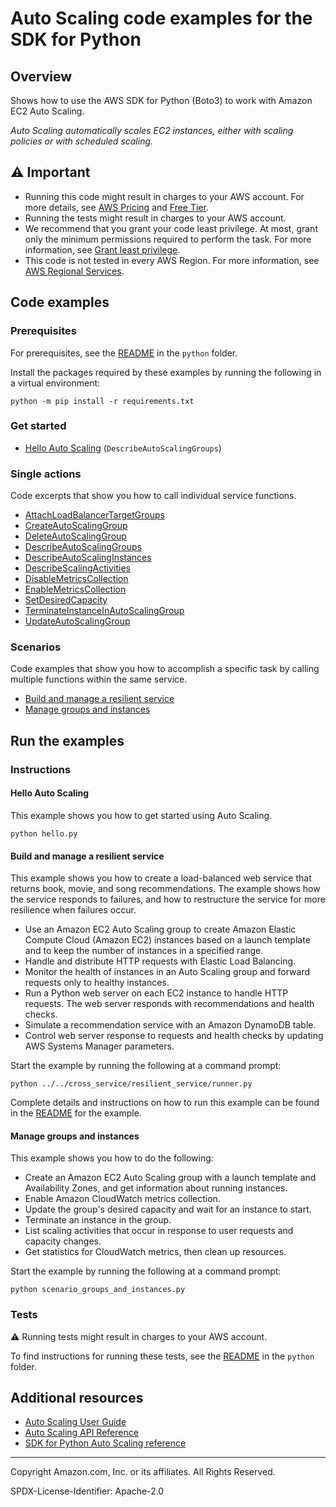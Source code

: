 # Auto Scaling code examples for the SDK for Python

## Overview

Shows how to use the AWS SDK for Python (Boto3) to work with Amazon EC2 Auto Scaling.

<!--custom.overview.start-->
<!--custom.overview.end-->

_Auto Scaling automatically scales EC2 instances, either with scaling policies or with scheduled scaling._

## ⚠ Important

* Running this code might result in charges to your AWS account. For more details, see [AWS Pricing](https://aws.amazon.com/pricing/) and [Free Tier](https://aws.amazon.com/free/).
* Running the tests might result in charges to your AWS account.
* We recommend that you grant your code least privilege. At most, grant only the minimum permissions required to perform the task. For more information, see [Grant least privilege](https://docs.aws.amazon.com/IAM/latest/UserGuide/best-practices.html#grant-least-privilege).
* This code is not tested in every AWS Region. For more information, see [AWS Regional Services](https://aws.amazon.com/about-aws/global-infrastructure/regional-product-services).

<!--custom.important.start-->
<!--custom.important.end-->

## Code examples

### Prerequisites

For prerequisites, see the [README](../../README.md#Prerequisites) in the `python` folder.

Install the packages required by these examples by running the following in a virtual environment:

```
python -m pip install -r requirements.txt
```

<!--custom.prerequisites.start-->
<!--custom.prerequisites.end-->

### Get started

- [Hello Auto Scaling](hello.py#L4) (`DescribeAutoScalingGroups`)


### Single actions

Code excerpts that show you how to call individual service functions.

- [AttachLoadBalancerTargetGroups](../../cross_service/resilient_service/auto_scaler.py#L535)
- [CreateAutoScalingGroup](action_wrapper.py#L30)
- [DeleteAutoScalingGroup](../../cross_service/resilient_service/auto_scaler.py#L562)
- [DescribeAutoScalingGroups](action_wrapper.py#L113)
- [DescribeAutoScalingInstances](action_wrapper.py#L195)
- [DescribeScalingActivities](action_wrapper.py#L220)
- [DisableMetricsCollection](action_wrapper.py#L271)
- [EnableMetricsCollection](action_wrapper.py#L248)
- [SetDesiredCapacity](action_wrapper.py#L169)
- [TerminateInstanceInAutoScalingGroup](action_wrapper.py#L139)
- [UpdateAutoScalingGroup](action_wrapper.py#L67)

### Scenarios

Code examples that show you how to accomplish a specific task by calling multiple
functions within the same service.

- [Build and manage a resilient service](../../cross_service/resilient_service/runner.py)
- [Manage groups and instances](scenario_groups_and_instances.py)


<!--custom.examples.start-->
<!--custom.examples.end-->

## Run the examples

### Instructions


<!--custom.instructions.start-->
<!--custom.instructions.end-->

#### Hello Auto Scaling

This example shows you how to get started using Auto Scaling.

```
python hello.py
```


#### Build and manage a resilient service

This example shows you how to create a load-balanced web service that returns book, movie, and song recommendations. The example shows how the service responds to failures, and how to restructure the service for more resilience when failures occur.

- Use an Amazon EC2 Auto Scaling group to create Amazon Elastic Compute Cloud (Amazon EC2) instances based on a launch template and to keep the number of instances in a specified range.
- Handle and distribute HTTP requests with Elastic Load Balancing.
- Monitor the health of instances in an Auto Scaling group and forward requests only to healthy instances.
- Run a Python web server on each EC2 instance to handle HTTP requests. The web server responds with recommendations and health checks.
- Simulate a recommendation service with an Amazon DynamoDB table.
- Control web server response to requests and health checks by updating AWS Systems Manager parameters.

<!--custom.scenario_prereqs.cross_ResilientService.start-->
<!--custom.scenario_prereqs.cross_ResilientService.end-->

Start the example by running the following at a command prompt:

```
python ../../cross_service/resilient_service/runner.py
```


<!--custom.scenarios.cross_ResilientService.start-->
Complete details and instructions on how to run this example can be found in the
[README](../../cross_service/resilient_service/README.md) for the example.
<!--custom.scenarios.cross_ResilientService.end-->

#### Manage groups and instances

This example shows you how to do the following:

- Create an Amazon EC2 Auto Scaling group with a launch template and Availability Zones, and get information about running instances.
- Enable Amazon CloudWatch metrics collection.
- Update the group's desired capacity and wait for an instance to start.
- Terminate an instance in the group.
- List scaling activities that occur in response to user requests and capacity changes.
- Get statistics for CloudWatch metrics, then clean up resources.

<!--custom.scenario_prereqs.auto-scaling_Scenario_GroupsAndInstances.start-->
<!--custom.scenario_prereqs.auto-scaling_Scenario_GroupsAndInstances.end-->

Start the example by running the following at a command prompt:

```
python scenario_groups_and_instances.py
```


<!--custom.scenarios.auto-scaling_Scenario_GroupsAndInstances.start-->
<!--custom.scenarios.auto-scaling_Scenario_GroupsAndInstances.end-->

### Tests

⚠ Running tests might result in charges to your AWS account.


To find instructions for running these tests, see the [README](../../README.md#Tests)
in the `python` folder.



<!--custom.tests.start-->
<!--custom.tests.end-->

## Additional resources

- [Auto Scaling User Guide](https://docs.aws.amazon.com/autoscaling/ec2/userguide/what-is-amazon-ec2-auto-scaling.html)
- [Auto Scaling API Reference](https://docs.aws.amazon.com/autoscaling/ec2/APIReference/Welcome.html)
- [SDK for Python Auto Scaling reference](https://boto3.amazonaws.com/v1/documentation/api/latest/reference/services/autoscaling.html)

<!--custom.resources.start-->
<!--custom.resources.end-->

---

Copyright Amazon.com, Inc. or its affiliates. All Rights Reserved.

SPDX-License-Identifier: Apache-2.0